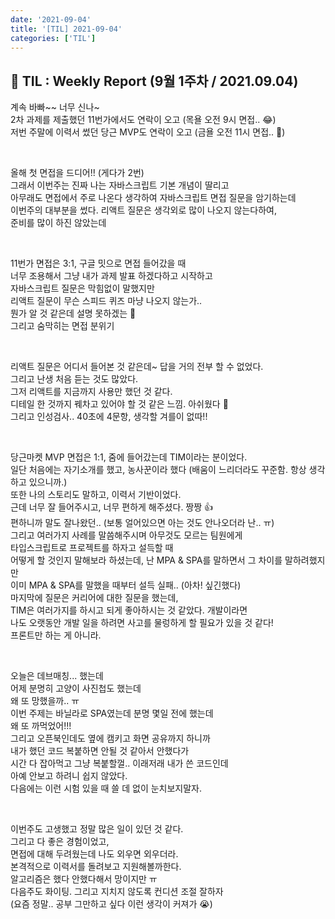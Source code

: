 ```yaml
---
date: '2021-09-04'
title: '[TIL] 2021-09-04'
categories: ['TIL']
---
```


## 🚀 TIL : Weekly Report (9월 1주차 / 2021.09.04)

계속 바빠~~ 너무 신나~  
2차 과제를 제출했던 11번가에서도 연락이 오고 (목욜 오전 9시 면접.. 😂)  
저번 주말에 이력서 썼던 당근 MVP도 연락이 오고 (금욜 오전 11시 면접.. 🥕)

<br/>

올해 첫 면접을 드디어!! (게다가 2번)  
그래서 이번주는 진짜 나는 자바스크립트 기본 개념이 딸리고  
아무래도 면접에서 주로 나온다 생각하여 자바스크립트 면접 질문을 암기하는데  
이번주의 대부분을 썼다. 리액트 질문은 생각외로 많이 나오지 않는다하여,  
준비를 많이 하진 않았는데

<br/>

11번가 면접은 3:1, 구글 밋으로 면접 들어갔을 때  
너무 조용해서 그냥 내가 과제 발표 하겠다하고 시작하고  
자바스크립트 질문은 막힘없이 말했지만  
리액트 질문이 무슨 스피드 퀴즈 마냥 나오지 않는가..  
뭔가 알 것 같은데 설명 못하겠는 🥲  
그리고 숨막히는 면접 분위기

<br/>

리액트 질문은 어디서 들어본 것 같은데~ 답을 거의 전부 할 수 없었다.  
그리고 난생 처음 듣는 것도 많았다.  
그저 리액트를 지금까지 사용만 했던 것 같다.  
디테일 한 것까지 꿰차고 있어야 할 것 같은 느낌. 아쉬웠다 🥲  
그리고 인성검사.. 40초에 4문항, 생각할 겨를이 없따!!

<br/>

당근마켓 MVP 면접은 1:1, 줌에 들어갔는데 TIM이라는 분이었다.  
일단 처음에는 자기소개를 했고, 농사꾼이라 했다 (배움이 느리더라도 꾸준함. 항상 생각하고 있으니까.)  
또한 나의 스토리도 말하고, 이력서 기반이었다.  
근데 너무 잘 들어주시고, 너무 편하게 해주셨다. 짱짱 👍  
편하니까 말도 잘나왔던.. (보통 얼어있으면 아는 것도 안나오더라 난.. ㅠ)  
그리고 여러가지 사례를 말씀해주시며 아무것도 모르는 팀원에게  
타입스크립트로 프로젝트를 하자고 설득할 때  
어떻게 할 것인지 말해보라 하셨는데, 난 MPA & SPA를 말하면서 그 차이를 말하려했지만  
이미 MPA & SPA를 말했을 때부터 설득 실패.. (아차! 싶긴했다)  
마지막에 질문은 커리어에 대한 질문을 했는데,  
TIM은 여러가지를 하시고 되게 좋아하시는 것 같았다. 개발이라면  
나도 오랫동안 개발 일을 하려면 사고를 물렁하게 할 필요가 있을 것 같다!  
프론트만 하는 게 아니라.

<br/>

오늘은 데브매칭... 했는데  
어제 분명히 고양이 사진첩도 했는데  
왜 또 망했을까.. ㅠ  
이번 주제는 바닐라로 SPA였는데 분명 몇일 전에 했는데  
왜 또 까먹었어!!!  
그리고 오픈북인데도 옆에 캠키고 화면 공유까지 하니까  
내가 했던 코드 복붙하면 안될 것 같아서 안했다가  
시간 다 잡아먹고 그냥 복붙할껄.. 이래저래 내가 쓴 코드인데  
아예 안보고 하려니 쉽지 않았다.  
다음에는 이런 시험 있을 때 쓸 데 없이 눈치보지말자.

<br/>

이번주도 고생했고 정말 많은 일이 있던 것 같다.  
그리고 다 좋은 경험이었고,  
면접에 대해 두려웠는데 나도 외우면 외우더라.  
본격적으로 이력서를 돌려보고 지원해볼까한다.  
알고리즘은 했다 안했다해서 망이지만 ㅠ  
다음주도 화이팅. 그리고 지치지 않도록 컨디션 조절 잘하자  
(요즘 정말.. 공부 그만하고 싶다 이런 생각이 커져가 😭)
